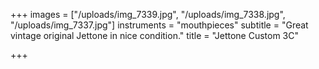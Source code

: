 +++
images = ["/uploads/img_7339.jpg", "/uploads/img_7338.jpg", "/uploads/img_7337.jpg"]
instruments = "mouthpieces"
subtitle = "Great vintage original Jettone in nice condition."
title = "Jettone Custom 3C"

+++
